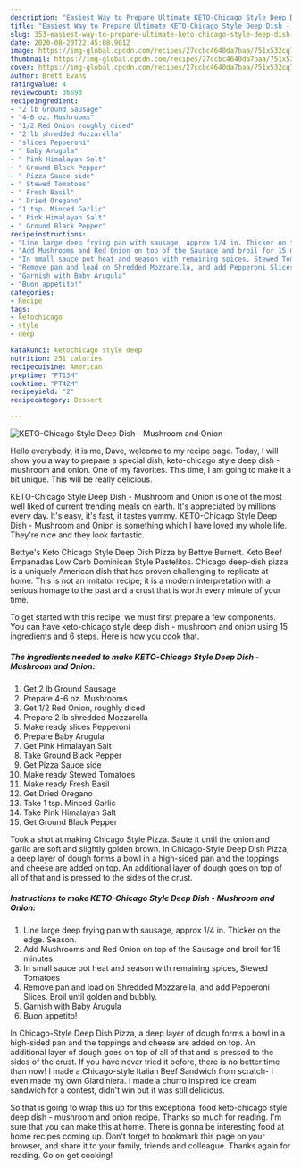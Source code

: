 ```yaml
---
description: "Easiest Way to Prepare Ultimate KETO-Chicago Style Deep Dish - Mushroom and Onion"
title: "Easiest Way to Prepare Ultimate KETO-Chicago Style Deep Dish - Mushroom and Onion"
slug: 353-easiest-way-to-prepare-ultimate-keto-chicago-style-deep-dish-mushroom-and-onion
date: 2020-08-20T22:45:08.901Z
image: https://img-global.cpcdn.com/recipes/27ccbc4640da7baa/751x532cq70/keto-chicago-style-deep-dish-mushroom-and-onion-recipe-main-photo.jpg
thumbnail: https://img-global.cpcdn.com/recipes/27ccbc4640da7baa/751x532cq70/keto-chicago-style-deep-dish-mushroom-and-onion-recipe-main-photo.jpg
cover: https://img-global.cpcdn.com/recipes/27ccbc4640da7baa/751x532cq70/keto-chicago-style-deep-dish-mushroom-and-onion-recipe-main-photo.jpg
author: Brett Evans
ratingvalue: 4
reviewcount: 36693
recipeingredient:
- "2 lb Ground Sausage"
- "4-6 oz. Mushrooms"
- "1/2 Red Onion roughly diced"
- "2 lb shredded Mozzarella"
- "slices Pepperoni"
- " Baby Arugula"
- " Pink Himalayan Salt"
- " Ground Black Pepper"
- " Pizza Sauce side"
- " Stewed Tomatoes"
- " Fresh Basil"
- " Dried Oregano"
- "1 tsp. Minced Garlic"
- " Pink Himalayan Salt"
- " Ground Black Pepper"
recipeinstructions:
- "Line large deep frying pan with sausage, approx 1/4 in. Thicker on the edge. Season."
- "Add Mushrooms and Red Onion on top of the Sausage and broil for 15 minutes."
- "In small sauce pot heat and season with remaining spices, Stewed Tomatoes"
- "Remove pan and load on Shredded Mozzarella, and add Pepperoni Slices. Broil until golden and bubbly."
- "Garnish with Baby Arugula"
- "Buon appetito!"
categories:
- Recipe
tags:
- ketochicago
- style
- deep

katakunci: ketochicago style deep 
nutrition: 251 calories
recipecuisine: American
preptime: "PT13M"
cooktime: "PT42M"
recipeyield: "2"
recipecategory: Dessert

---
```



![KETO-Chicago Style Deep Dish - Mushroom and Onion](https://img-global.cpcdn.com/recipes/27ccbc4640da7baa/751x532cq70/keto-chicago-style-deep-dish-mushroom-and-onion-recipe-main-photo.jpg)

Hello everybody, it is me, Dave, welcome to my recipe page. Today, I will show you a way to prepare a special dish, keto-chicago style deep dish - mushroom and onion. One of my favorites. This time, I am going to make it a bit unique. This will be really delicious.

KETO-Chicago Style Deep Dish - Mushroom and Onion is one of the most well liked of current trending meals on earth. It's appreciated by millions every day. It's easy, it's fast, it tastes yummy. KETO-Chicago Style Deep Dish - Mushroom and Onion is something which I have loved my whole life. They're nice and they look fantastic.

Bettye&#39;s Keto Chicago Style Deep Dish Pizza by Bettye Burnett. Keto Beef Empanadas Low Carb Dominican Style Pastelitos. Chicago deep-dish pizza is a uniquely American dish that has proven challenging to replicate at home. This is not an imitator recipe; it is a modern interpretation with a serious homage to the past and a crust that is worth every minute of your time.


To get started with this recipe, we must first prepare a few components. You can have keto-chicago style deep dish - mushroom and onion using 15 ingredients and 6 steps. Here is how you cook that.

<!--inarticleads1-->

##### The ingredients needed to make KETO-Chicago Style Deep Dish - Mushroom and Onion:

1. Get 2 lb Ground Sausage
1. Prepare 4-6 oz. Mushrooms
1. Get 1/2 Red Onion, roughly diced
1. Prepare 2 lb shredded Mozzarella
1. Make ready slices Pepperoni
1. Prepare  Baby Arugula
1. Get  Pink Himalayan Salt
1. Take  Ground Black Pepper
1. Get  Pizza Sauce side
1. Make ready  Stewed Tomatoes
1. Make ready  Fresh Basil
1. Get  Dried Oregano
1. Take 1 tsp. Minced Garlic
1. Take  Pink Himalayan Salt
1. Get  Ground Black Pepper


Took a shot at making Chicago Style Pizza. Saute it until the onion and garlic are soft and slightly golden brown. In Chicago-Style Deep Dish Pizza, a deep layer of dough forms a bowl in a high-sided pan and the toppings and cheese are added on top. An additional layer of dough goes on top of all of that and is pressed to the sides of the crust. 

<!--inarticleads2-->

##### Instructions to make KETO-Chicago Style Deep Dish - Mushroom and Onion:

1. Line large deep frying pan with sausage, approx 1/4 in. Thicker on the edge. Season.
1. Add Mushrooms and Red Onion on top of the Sausage and broil for 15 minutes.
1. In small sauce pot heat and season with remaining spices, Stewed Tomatoes
1. Remove pan and load on Shredded Mozzarella, and add Pepperoni Slices. Broil until golden and bubbly.
1. Garnish with Baby Arugula
1. Buon appetito!


In Chicago-Style Deep Dish Pizza, a deep layer of dough forms a bowl in a high-sided pan and the toppings and cheese are added on top. An additional layer of dough goes on top of all of that and is pressed to the sides of the crust. If you have never tried it before, there is no better time than now! I made a Chicago-style Italian Beef Sandwich from scratch- I even made my own Giardiniera. I made a churro inspired ice cream sandwich for a contest, didn&#39;t win but it was still delicious. 

So that is going to wrap this up for this exceptional food keto-chicago style deep dish - mushroom and onion recipe. Thanks so much for reading. I'm sure that you can make this at home. There is gonna be interesting food at home recipes coming up. Don't forget to bookmark this page on your browser, and share it to your family, friends and colleague. Thanks again for reading. Go on get cooking!
